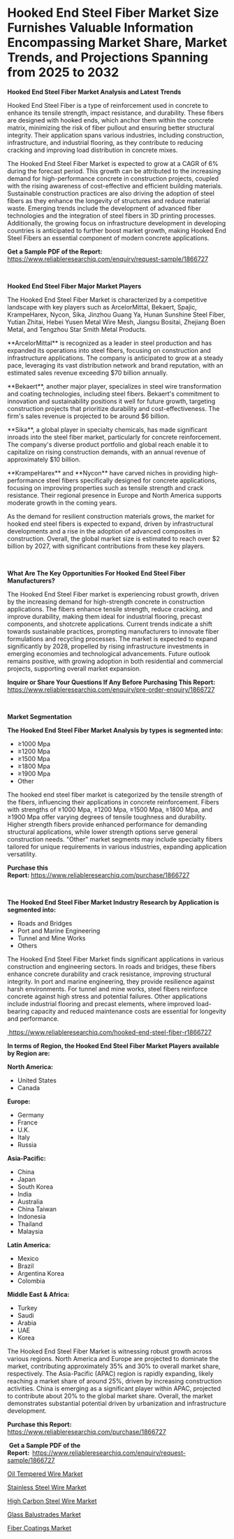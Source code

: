 <p><h1>Hooked End Steel Fiber Market Size Furnishes Valuable Information Encompassing Market Share, Market Trends, and Projections Spanning from 2025 to 2032</h1></p><p><strong>Hooked End Steel Fiber Market Analysis and Latest Trends</strong></p>
<p><p>Hooked End Steel Fiber is a type of reinforcement used in concrete to enhance its tensile strength, impact resistance, and durability. These fibers are designed with hooked ends, which anchor them within the concrete matrix, minimizing the risk of fiber pullout and ensuring better structural integrity. Their application spans various industries, including construction, infrastructure, and industrial flooring, as they contribute to reducing cracking and improving load distribution in concrete mixes.</p><p>The Hooked End Steel Fiber Market is expected to grow at a CAGR of 6% during the forecast period. This growth can be attributed to the increasing demand for high-performance concrete in construction projects, coupled with the rising awareness of cost-effective and efficient building materials. Sustainable construction practices are also driving the adoption of steel fibers as they enhance the longevity of structures and reduce material waste. Emerging trends include the development of advanced fiber technologies and the integration of steel fibers in 3D printing processes. Additionally, the growing focus on infrastructure development in developing countries is anticipated to further boost market growth, making Hooked End Steel Fibers an essential component of modern concrete applications.</p></p>
<p><strong>Get a Sample PDF of the Report:&nbsp;</strong> <a href="https://www.reliableresearchiq.com/enquiry/request-sample/1866727?utm_campaign=1900&utm_medium=2&utm_source=Github&utm_content=ia&utm_term=01042025&utm_id=hooked-end-steel-fiber">https://www.reliableresearchiq.com/enquiry/request-sample/1866727</a></p>
<p>&nbsp;</p>
<p><strong>Hooked End Steel Fiber Major Market Players</strong></p>
<p><p>The Hooked End Steel Fiber Market is characterized by a competitive landscape with key players such as ArcelorMittal, Bekaert, Spajic, KrampeHarex, Nycon, Sika, Jinzhou Guang Ya, Hunan Sunshine Steel Fiber, Yutian Zhitai, Hebei Yusen Metal Wire Mesh, Jiangsu Bositai, Zhejiang Boen Metal, and Tengzhou Star Smith Metal Products.</p><p>**ArcelorMittal** is recognized as a leader in steel production and has expanded its operations into steel fibers, focusing on construction and infrastructure applications. The company is anticipated to grow at a steady pace, leveraging its vast distribution network and brand reputation, with an estimated sales revenue exceeding $70 billion annually.</p><p>**Bekaert**, another major player, specializes in steel wire transformation and coating technologies, including steel fibers. Bekaert's commitment to innovation and sustainability positions it well for future growth, targeting construction projects that prioritize durability and cost-effectiveness. The firm's sales revenue is projected to be around $6 billion.</p><p>**Sika**, a global player in specialty chemicals, has made significant inroads into the steel fiber market, particularly for concrete reinforcement. The company's diverse product portfolio and global reach enable it to capitalize on rising construction demands, with an annual revenue of approximately $10 billion.</p><p>**KrampeHarex** and **Nycon** have carved niches in providing high-performance steel fibers specifically designed for concrete applications, focusing on improving properties such as tensile strength and crack resistance. Their regional presence in Europe and North America supports moderate growth in the coming years.</p><p>As the demand for resilient construction materials grows, the market for hooked end steel fibers is expected to expand, driven by infrastructural developments and a rise in the adoption of advanced composites in construction. Overall, the global market size is estimated to reach over $2 billion by 2027, with significant contributions from these key players.</p></p>
<p>&nbsp;</p>
<p><strong>What Are The Key Opportunities For Hooked End Steel Fiber Manufacturers?</strong></p>
<p><p>The Hooked End Steel Fiber market is experiencing robust growth, driven by the increasing demand for high-strength concrete in construction applications. The fibers enhance tensile strength, reduce cracking, and improve durability, making them ideal for industrial flooring, precast components, and shotcrete applications. Current trends indicate a shift towards sustainable practices, prompting manufacturers to innovate fiber formulations and recycling processes. The market is expected to expand significantly by 2028, propelled by rising infrastructure investments in emerging economies and technological advancements. Future outlook remains positive, with growing adoption in both residential and commercial projects, supporting overall market expansion.</p></p>
<p><strong>Inquire or Share Your Questions If Any Before Purchasing This Report:</strong> <a href="https://www.reliableresearchiq.com/enquiry/pre-order-enquiry/1866727?utm_campaign=1900&utm_medium=2&utm_source=Github&utm_content=ia&utm_term=01042025&utm_id=hooked-end-steel-fiber">https://www.reliableresearchiq.com/enquiry/pre-order-enquiry/1866727</a></p>
<p>&nbsp;</p>
<p><strong>Market Segmentation</strong></p>
<p><strong>The Hooked End Steel Fiber Market Analysis by types is segmented into:</strong></p>
<p><ul><li>≥1000 Mpa</li><li>≥1200 Mpa</li><li>≥1500 Mpa</li><li>≥1800 Mpa</li><li>≥1900 Mpa</li><li>Other</li></ul></p>
<p><p>The hooked end steel fiber market is categorized by the tensile strength of the fibers, influencing their applications in concrete reinforcement. Fibers with strengths of ≥1000 Mpa, ≥1200 Mpa, ≥1500 Mpa, ≥1800 Mpa, and ≥1900 Mpa offer varying degrees of tensile toughness and durability. Higher strength fibers provide enhanced performance for demanding structural applications, while lower strength options serve general construction needs. "Other" market segments may include specialty fibers tailored for unique requirements in various industries, expanding application versatility.</p></p>
<p><strong>Purchase this Report:&nbsp;</strong><a href="https://www.reliableresearchiq.com/purchase/1866727?utm_campaign=1900&utm_medium=2&utm_source=Github&utm_content=ia&utm_term=01042025&utm_id=hooked-end-steel-fiber">https://www.reliableresearchiq.com/purchase/1866727</a></p>
<p>&nbsp;</p>
<p><strong>The Hooked End Steel Fiber Market Industry Research by Application is segmented into:</strong></p>
<p><ul><li>Roads and Bridges</li><li>Port and Marine Engineering</li><li>Tunnel and Mine Works</li><li>Others</li></ul></p>
<p><p>The Hooked End Steel Fiber Market finds significant applications in various construction and engineering sectors. In roads and bridges, these fibers enhance concrete durability and crack resistance, improving structural integrity. In port and marine engineering, they provide resilience against harsh environments. For tunnel and mine works, steel fibers reinforce concrete against high stress and potential failures. Other applications include industrial flooring and precast elements, where improved load-bearing capacity and reduced maintenance costs are essential for longevity and performance.</p></p>
<p><a href="https://www.reliableresearchiq.com/hooked-end-steel-fiber-r1866727?utm_campaign=1900&utm_medium=2&utm_source=Github&utm_content=ia&utm_term=01042025&utm_id=hooked-end-steel-fiber">&nbsp;https://www.reliableresearchiq.com/hooked-end-steel-fiber-r1866727</a></p>
<p><strong>In terms of Region, the Hooked End Steel Fiber Market Players available by Region are:</strong></p>
<p>
    <p> <strong> North America: </strong>
        <ul>
            <li>United States</li>
            <li>Canada</li>
        </ul>
        </p> 
    <p> <strong> Europe: </strong>
        <ul>
            <li>Germany</li>
            <li>France</li>
            <li>U.K.</li>
            <li>Italy</li>
            <li>Russia</li>
        </ul>
        </p> 
    <p> <strong> Asia-Pacific: </strong>
        <ul>
            <li>China</li>
            <li>Japan</li>
            <li>South Korea</li>
            <li>India</li>
            <li>Australia</li>
            <li>China Taiwan</li>
            <li>Indonesia</li>
            <li>Thailand</li>
            <li>Malaysia</li>
        </ul>
        </p> 
    <p> <strong> Latin America: </strong>
        <ul>
            <li>Mexico</li>
            <li>Brazil</li>
            <li>Argentina Korea</li>
            <li>Colombia</li>
        </ul>
        </p> 
    <p> <strong> Middle East & Africa: </strong>
        <ul>
            <li>Turkey</li>
            <li>Saudi</li>
            <li>Arabia</li>
            <li>UAE</li>
            <li>Korea</li>
        </ul>
    </p>
    </p>
<p><p>The Hooked End Steel Fiber Market is witnessing robust growth across various regions. North America and Europe are projected to dominate the market, contributing approximately 35% and 30% to overall market share, respectively. The Asia-Pacific (APAC) region is rapidly expanding, likely reaching a market share of around 25%, driven by increasing construction activities. China is emerging as a significant player within APAC, projected to contribute about 20% to the global market share. Overall, the market demonstrates substantial potential driven by urbanization and infrastructure development.</p></p>
<p><strong>Purchase this Report: </strong><a href="https://www.reliableresearchiq.com/purchase/1866727?utm_campaign=1900&utm_medium=2&utm_source=Github&utm_content=ia&utm_term=01042025&utm_id=hooked-end-steel-fiber">https://www.reliableresearchiq.com/purchase/1866727</a></p>
<p>&nbsp;<strong>Get a Sample PDF of the Report:&nbsp;&nbsp;</strong><a href="https://www.reliableresearchiq.com/enquiry/request-sample/1866727?utm_campaign=1900&utm_medium=2&utm_source=Github&utm_content=ia&utm_term=01042025&utm_id=hooked-end-steel-fiber">https://www.reliableresearchiq.com/enquiry/request-sample/1866727</a></p>
<p><strong></strong></p>
<p><p><a href="https://github.com/cayposshefin/Market-Research-Report-List-1/blob/main/oil-tempered-wire-market.md?utm_campaign=1900&utm_medium=2&utm_source=Github&utm_content=ia&utm_term=01042025&utm_id=hooked-end-steel-fiber">Oil Tempered Wire Market</a></p><p><a href="https://github.com/leoustolja/Market-Research-Report-List-1/blob/main/stainless-steel-wire-market.md?utm_campaign=1900&utm_medium=2&utm_source=Github&utm_content=ia&utm_term=01042025&utm_id=hooked-end-steel-fiber">Stainless Steel Wire Market</a></p><p><a href="https://github.com/madethkijori/Market-Research-Report-List-1/blob/main/high-carbon-steel-wire-market.md?utm_campaign=1900&utm_medium=2&utm_source=Github&utm_content=ia&utm_term=01042025&utm_id=hooked-end-steel-fiber">High Carbon Steel Wire Market</a></p><p><a href="https://github.com/kanetaerkid/Market-Research-Report-List-1/blob/main/glass-balustrades-market.md?utm_campaign=1900&utm_medium=2&utm_source=Github&utm_content=ia&utm_term=01042025&utm_id=hooked-end-steel-fiber">Glass Balustrades Market</a></p><p><a href="https://github.com/busamoleankk/Market-Research-Report-List-1/blob/main/fiber-coatings-market.md?utm_campaign=1900&utm_medium=2&utm_source=Github&utm_content=ia&utm_term=01042025&utm_id=hooked-end-steel-fiber">Fiber Coatings Market</a></p></p>